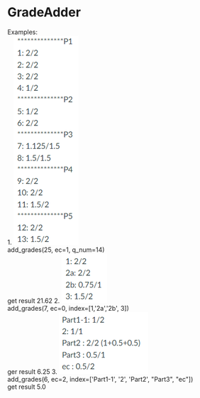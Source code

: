 # GradeAdder
Examples:\
1.
![img_1.png](img_1.png) \
add_grades(25, ec=1, q_num=14) \
get result 21.62 
2.
![img_2.png](img_2.png) \
add_grades(7, ec=0, index=[1,'2a','2b', 3]) \
ger result 6.25 
3.
![img_3.png](img_3.png) \
add_grades(6, ec=2, index=['Part1-1', '2', 'Part2', "Part3", "ec"]) \
get result 5.0
